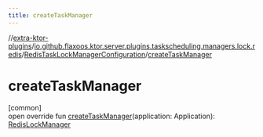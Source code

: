 ```yaml
---
title: createTaskManager
---
```

//[extra-ktor-plugins](../../../index.md)/[io.github.flaxoos.ktor.server.plugins.taskscheduling.managers.lock.redis](../index.md)/[RedisTaskLockManagerConfiguration](index.md)/[createTaskManager](create-task-manager.md)



# createTaskManager



[common]\
open override fun [createTaskManager](create-task-manager.md)(application: Application): [RedisLockManager](../-redis-lock-manager/index.md)




